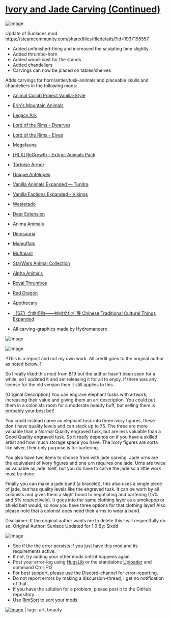 # [Ivory and Jade Carving (Continued)](https://steamcommunity.com/sharedfiles/filedetails/?id=2052271495)

![Image](https://i.imgur.com/buuPQel.png)

Update of Sunlaces mod
https://steamcommunity.com/sharedfiles/filedetails/?id=1937195557

- Added unfinished-thing and increased the sculpting time slightly
- Added thrumbo-horn
- Added wood-cost for the stands
- Added chandeliers
- Carvings can now be placed on tables/shelves

Adds carvings for horn/antler/tusk-animals and placeable skulls and chandeliers in the following mods:


- [Animal Collab Project Vanilla-Style](https://steamcommunity.com/sharedfiles/filedetails/?id=2208467668)
- [Erin's Mountain Animals](https://steamcommunity.com/workshop/filedetails/?id=2250773505)
- [Legacy Ark](https://steamcommunity.com/sharedfiles/filedetails/?id=2070686241)
- [Lord of the Rims - Dwarves](https://steamcommunity.com/sharedfiles/filedetails/?id=2243330771)
- [Lord of the Rims - Elves](https://steamcommunity.com/sharedfiles/filedetails/?id=2244183992)
- [Megafauna](https://steamcommunity.com/sharedfiles/filedetails/?id=1055485938)
- [[HLX] ReGrowth - Extinct Animals Pack](https://steamcommunity.com/sharedfiles/filedetails/?id=2266685892)
- [Tortoise Armor](https://steamcommunity.com/sharedfiles/filedetails/?id=2209367890)
- [Unique Antelopes](https://steamcommunity.com/sharedfiles/filedetails/?id=2280503138)
- [Vanilla Animals Expanded — Tundra](https://steamcommunity.com/sharedfiles/filedetails/?id=1895364585)
- [Vanilla Factions Expanded - Vikings](https://steamcommunity.com/sharedfiles/filedetails/?id=2231295285)
- [Westerado](https://steamcommunity.com/sharedfiles/filedetails/?id=2236973780)
- [Deer Extension](https://steamcommunity.com/sharedfiles/filedetails/?id=1336473924)
- [Anima Animals](https://steamcommunity.com/sharedfiles/filedetails/?id=2339084391)
- [Dinosauria](https://steamcommunity.com/sharedfiles/filedetails/?id=1136958577)
- [Mamuffalo](https://steamcommunity.com/sharedfiles/filedetails/?id=2053120429)
- [Muffalant](https://steamcommunity.com/sharedfiles/filedetails/?id=2255098912)
- [StarWars Animal Collection](https://steamcommunity.com/sharedfiles/filedetails/?id=2006670799)
- [Alpha Animals](https://steamcommunity.com/sharedfiles/filedetails/?id=1541721856)
- [Royal Thrumbos](https://steamcommunity.com/sharedfiles/filedetails/?id=1865990377)
- [Red Dragon](https://steamcommunity.com/sharedfiles/filedetails/?id=1612308782)
- [Apothecary](https://steamcommunity.com/sharedfiles/filedetails/?id=2195469123)
- [【SZ】含商咀徵——神州文化扩展 Chinese Traditional Cultural Things Expanded](https://steamcommunity.com/sharedfiles/filedetails/?id=2371079000)



- All carving-graphics made by Hydromancerx

![Image](https://i.imgur.com/pufA0kM.png)
	
![Image](https://i.imgur.com/Z4GOv8H.png)

!!This is a repost and not my own work. All credit goes to the original author as noted below.!!

So I really liked this mod from B19 but the author hasn't been seen for a while, so I updated it and am releasing it for all to enjoy. If there was any license for the old version then it still applies to this.

[Original Description]
You can engrave elephant tusks with artwork, increasing their value and giving them an art description. You could put them in a colonists room for a moderate beauty buff, but selling them is probably your best bet!

You could instead carve an elephant tusk into three ivory figures, these don't have quality levels and can stack up to 75. The three are more valuable than a Normal Quality engraved tusk, but are less valuable than a Good Quality engraved tusk. So it really depends on if you have a skilled artist and how much storage space you have. The ivory figures are sorta like silver, their only purpose is for bartering.

You also have two items to choose from with jade carving. Jade urns are the equivalent of ivory figures and one urn requires one jade. Urns are twice as valuable as jade itself, but you do have to carve the jade so a little work must be done.

Finally you can make a jade band (a bracelet), this also uses a single piece of jade, but has quality levels like the engraved tusk. It can be worn by all colonists and gives them a slight boost to negotiating and bartering (15% and 5% respectively). It goes into the same clothing layer as a smokepop or shield belt would, so now you have three options for that clothing layer! Also please note that a colonist does need their arms to wear a band.

Disclaimer:
If the original author wants me to delete this I will respectfully do so.
Original Author: Sunlace
Updated for 1.0 By: Sixdd


![Image](https://i.imgur.com/PwoNOj4.png)



-  See if the the error persists if you just have this mod and its requirements active.
-  If not, try adding your other mods until it happens again.
-  Post your error-log using [HugsLib](https://steamcommunity.com/workshop/filedetails/?id=818773962) or the standalone [Uploader](https://steamcommunity.com/sharedfiles/filedetails/?id=2873415404) and command Ctrl+F12
-  For best support, please use the Discord-channel for error-reporting.
-  Do not report errors by making a discussion-thread, I get no notification of that.
-  If you have the solution for a problem, please post it to the GitHub repository.
-  Use [RimSort](https://github.com/RimSort/RimSort/releases/latest) to sort your mods

 

[![Image](https://img.shields.io/github/v/release/emipa606/IvoryAndJadeCarving?label=latest%20version&style=plastic&color=9f1111&labelColor=black)](https://steamcommunity.com/sharedfiles/filedetails/changelog/2052271495) | tags: art,  beauty
